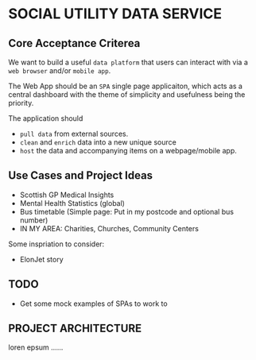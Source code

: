 # SOCIAL UTILITY DATA SERVICE 
  

## Core Acceptance Criterea

We want to build a useful `data platform` that users can interact with via a `web browser` and/or `mobile app`. 
 
The Web App should be an `SPA` single page applicaiton, which acts as a central dashboard with the theme of simplicity and usefulness being the priority.  

The application should  

- `pull data` from external sources.
- `clean` and `enrich` data into a new unique source
- `host` the data and accompanying items on a webpage/mobile app. 




## Use Cases and Project Ideas  
    
- Scottish GP Medical Insights  
- Mental Health Statistics (global)
- Bus timetable (Simple page: Put in my postcode and optional bus number)
- IN MY AREA: Charities, Churches, Community Centers




  
Some inspriation to  consider:  

- ElonJet story



## TODO 

- Get some mock examples of SPAs to work to  





## PROJECT ARCHITECTURE 


loren epsum ......